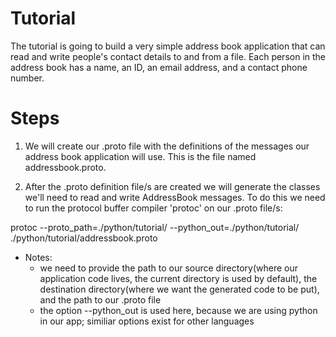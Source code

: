 # Tutorial
The tutorial is going to build a very simple address book application that can read and write people's contact details to and from a file. Each person in the address book has a name, an ID, an email address, and a contact phone number.

# Steps

1. We will create our .proto file with the definitions of the messages our address book application will use. This is the file named addressbook.proto.

2. After the .proto definition file/s are created we will generate the classes we'll need to read and write AddressBook messages. To do this we need to run the protocol buffer compiler 'protoc' on our .proto file/s:

protoc --proto_path=./python/tutorial/ --python_out=./python/tutorial/ ./python/tutorial/addressbook.proto

* Notes:
    - we need to provide the path to our source directory(where our application code lives, the current directory is used by default), the destination directory(where we want the generated code to be put), and the path to our .proto file
    - the option --python_out is used here, because we are using python in our app; similiar options exist for other languages